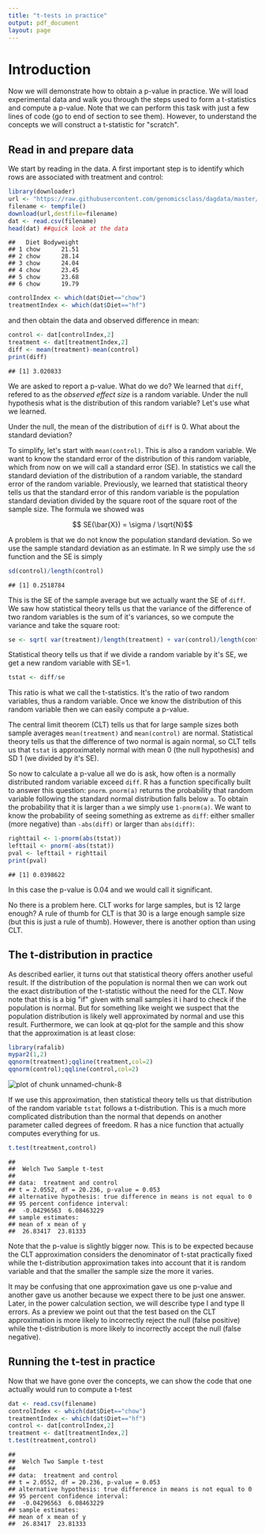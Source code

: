 ```yaml
---
title: "t-tests in practice"
output: pdf_document
layout: page
---
```


# Introduction

Now we will demonstrate how to obtain a p-value in practice. We will load experimental data and walk you through the steps used to form a t-statistics and compute a p-value. Note that we can perform this task with just a few lines of code (go to end of section to see them). However, to understand the concepts we will construct a t-statistic for "scratch".

##


## Read in and prepare data
We start by reading in the data. A first important step is to identify which rows are associated with treatment and control:

```r
library(downloader)
url <- "https://raw.githubusercontent.com/genomicsclass/dagdata/master/inst/extdata/femaleMiceWeights.csv"
filename <- tempfile()
download(url,destfile=filename)
dat <- read.csv(filename)
head(dat) ##quick look at the data 
```

```
##   Diet Bodyweight
## 1 chow      21.51
## 2 chow      28.14
## 3 chow      24.04
## 4 chow      23.45
## 5 chow      23.68
## 6 chow      19.79
```

```r
controlIndex <- which(dat$Diet=="chow")
treatmentIndex <- which(dat$Diet=="hf")
```
and then obtain the data and observed difference in mean:

```r
control <- dat[controlIndex,2]
treatment <- dat[treatmentIndex,2]
diff <- mean(treatment)-mean(control)
print(diff)
```

```
## [1] 3.020833
```

We are asked to report a p-value. What do we do? We learned that `diff`, refered to as the _observed effect size_ is a random variable. Under the null hypothesis what is the distribution of this random variable? Let's use what we learned.

Under the null, the mean of the distribution of `diff` is 0. What about the standard deviation? 

To simplify, let's start with `mean(control)`. This is also a random variable. We want to know the standard error of the distribution of this random variable, which from now on we will call a standard error (SE). In statistics we call the standard deviation of the distribution of a random variable, the standard error of the random variable. Previously, we learned that statistical theory tells us that the standard error of this random variable is the population standard deviation divided by the square root of the square root of the sample size. The formula we showed was

$$ SE(\bar{X}) = \sigma / \sqrt{N}$$

A problem is that we do not know the population standard deviation. So we use the sample standard deviation as an estimate. In R we simply use the `sd` function and the SE is simply


```r
sd(control)/length(control)
```

```
## [1] 0.2518784
```

This is the SE of the sample average but we actually want the SE of `diff`. We saw how statistical theory tells us that the variance of the difference of two random variables is the sum of it's variances, so we compute the variance and take the square root:


```r
se <- sqrt( var(treatment)/length(treatment) + var(control)/length(control) )
```

Statistical theory tells us that if we divide a random variable by it's SE, we get a new random variable with SE=1.


```r
tstat <- diff/se 
```

This ratio is what we call the t-statistics. It's the ratio of two random variables, thus a random variable. Once we know the distribution of this random variable then we can easily compute a p-value.

The central limit theorem (CLT) tells us that for large sample sizes both sample averages `mean(treatment)` and `mean(control)` are normal. Statistical theory tells us that the difference of two normal is again normal,  so CLT tells us that `tstat` is  approximately normal with mean 0 (the null hypothesis) and SD 1 (we divided by it's SE). 

So now to calculate a p-value all we do is ask, how often is a normally distributed random variable exceed `diff`. R has a function specifically built to answer this question: `pnorm`. `pnorm(a)` returns the probability that random variable following the standard normal distribution falls below `a`. To obtain the probability that it is larger than `a` we simply use `1-pnorm(a)`. We want to know the probability of seeing something as extreme as `diff`: either smaller (more negative) than `-abs(diff)` or larger than `abs(diff)`:


```r
righttail <- 1-pnorm(abs(tstat)) 
lefttail <- pnorm(-abs(tstat))
pval <- lefttail + righttail
print(pval)
```

```
## [1] 0.0398622
```

In this case the p-value is 0.04 and we would call it significant.

No there is a problem here. CLT works for large samples, but is 12 large enough? A rule of thumb for CLT is that 30 is a large enough sample size (but this is just a rule of thumb).  However, there is another option than using CLT.

## The t-distribution in practice

As described earlier, it turns out that statistical theory offers another useful result. If the distribution of the population is normal then we can work out the exact distribution of the t-statistic without the need for the CLT. Now note that this is a big "if" given with small samples it i hard to check if the population is normal. But for something like weight we suspect that the population distribution is likely well approximated by normal and use this result. Furthermore, we can look at qq-plot for the sample and this show that the approximation is at least close:


```r
library(rafalib)
mypar2(1,2)
qqnorm(treatment);qqline(treatment,col=2)
qqnorm(control);qqline(control,col=2)
```

![plot of chunk unnamed-chunk-8](figure/unnamed-chunk-8-1.png) 

If we use this approximation, then statistical theory tells us that distribution of the random variable `tstat` follows a t-distribution. This is a much more complicated distribution than the normal that depends on another parameter called degrees of freedom. R has a nice function that actually computes everything for us.


```r
t.test(treatment,control)
```

```
## 
## 	Welch Two Sample t-test
## 
## data:  treatment and control
## t = 2.0552, df = 20.236, p-value = 0.053
## alternative hypothesis: true difference in means is not equal to 0
## 95 percent confidence interval:
##  -0.04296563  6.08463229
## sample estimates:
## mean of x mean of y 
##  26.83417  23.81333
```

Note that the p-value is slightly bigger now. This is to be expected because the CLT approximation considers the denominator of t-stat practically fixed while the t-distribution approximation takes into account that it is random variable and that the smaller the sample size the more it varies.

It may be confusing that one approximation gave us one p-value and another gave us another because we expect there to be just one answer. Later, in the power calculation section, we will describe type I and type II errors. As a preview we point out that the test based on the CLT approximation is more likely to incorrectly reject the null (false positive) while the t-distribution is more likely to incorrectly accept the null (false negative).

## Running the t-test in practice

Now that we have gone over the concepts, we can show the code that one actually would run to compute a t-test


```r
dat <- read.csv(filename)
controlIndex <- which(dat$Diet=="chow")
treatmentIndex <- which(dat$Diet=="hf")
control <- dat[controlIndex,2]
treatment <- dat[treatmentIndex,2]
t.test(treatment,control)
```

```
## 
## 	Welch Two Sample t-test
## 
## data:  treatment and control
## t = 2.0552, df = 20.236, p-value = 0.053
## alternative hypothesis: true difference in means is not equal to 0
## 95 percent confidence interval:
##  -0.04296563  6.08463229
## sample estimates:
## mean of x mean of y 
##  26.83417  23.81333
```


















